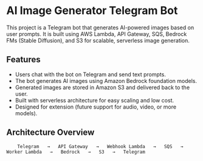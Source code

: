 # AI Image Generator Telegram Bot

This project is a Telegram bot that generates AI-powered images based on user prompts.
It is built using AWS Lambda, API Gateway, SQS, Bedrock FMs (Stable Diffusion), and S3 for scalable, serverless image generation.

## Features

* Users chat with the bot on Telegram and send text prompts.
* The bot generates AI images using Amazon Bedrock foundation models.
* Generated images are stored in Amazon S3 and delivered back to the user.
* Built with serverless architecture for easy scaling and low cost.
* Designed for extension (future support for audio, video, or more models).

## Architecture Overview
        Telegram   →   API Gateway   →   Webhook Lambda   →   SQS   →   Worker Lambda   →   Bedrock   →   S3   →   Telegram


